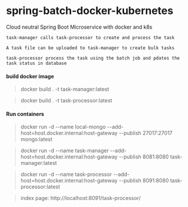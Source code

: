 # spring-batch-docker-kubernetes
Cloud neutral Spring Boot Microservice with docker and k8s

```
task-manager calls task-processor to create and process the task

A task file can be uploaded to task-manager to create bulk tasks

task-processor process the task using the batch job and pdates the task status in database
```

#### build docker image
> docker build . -t task-manager:latest

> docker build . -t task-processor:latest

#### Run containers
> docker run -d --name local-mongo --add-host=host.docker.internal:host-gateway --publish 27017:27017 mongo:latest

> docker run -d --name task-manager --add-host=host.docker.internal:host-gateway --publish 8081:8080 task-manager:latest

> docker run -d --name task-processor --add-host=host.docker.internal:host-gateway --publish 8091:8080 task-processor:latest

> index page: http://localhost:8091/task-processor/